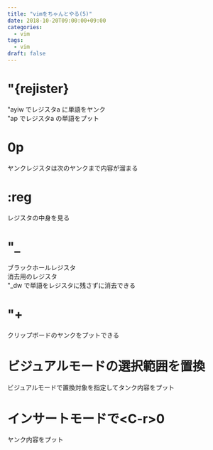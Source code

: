 ```yaml
---
title: "vimをちゃんとやる(5)"
date: 2018-10-20T09:00:00+09:00
categories:
  - vim
tags:
  - vim
draft: false
---
```

# "{rejister}
"ayiw でレジスタa に単語をヤンク  
"ap でレジスタa の単語をプット

# 0p
ヤンクレジスタは次のヤンクまで内容が溜まる

# :reg
レジスタの中身を見る

# "_
ブラックホールレジスタ  
消去用のレジスタ  
"_dw で単語をレジスタに残さずに消去できる

# "+
クリップボードのヤンクをプットできる

# ビジュアルモードの選択範囲を置換
ビジュアルモードで置換対象を指定してタンク内容をプット

# インサートモードで\<C-r>0
ヤンク内容をプット
